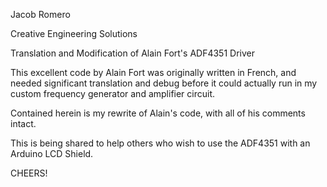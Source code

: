 Jacob Romero

Creative Engineering Solutions

Translation and Modification of Alain Fort's ADF4351 Driver

This excellent code by Alain Fort was originally written in French,
and needed significant translation and debug before it could actually
run in my custom frequency generator and amplifier circuit.

Contained herein is my rewrite of Alain's code, with all of his comments intact.

This is being shared to help others who wish to use the ADF4351 with an Arduino LCD Shield.

CHEERS!
